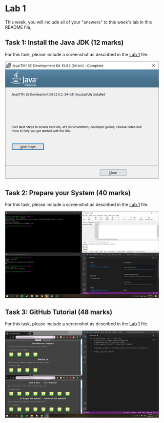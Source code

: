 # Lab 1

This week, you will include all of your "answers" to this week's lab in this README file, 

## Task 1: Install the Java JDK (12 marks)

For this task, please include a screenshot as described in the [Lab 1](./lab1.md) file.

![screenshot task 1](Task1.JPG)


## Task 2: Prepare your System (40 marks)

For this task, please include a screenshot as described in the [Lab 1](./lab1.md) file.

![screenshot task 1](Task2.JPG)


## Task 3: GitHub Tutorial (48 marks)

For this task, please include a screenshot as described in the [Lab 1](./lab1.md) file.

![screenshot task 1](Task3.JPG)
